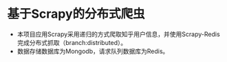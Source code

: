 # 基于Scrapy的分布式爬虫
* 本项目应用Scrapy采用递归的方式爬取知乎用户信息，并使用Scrapy-Redis完成分布式抓取（branch:distributed）。  
* 数据存储数据库为Mongodb，请求队列数据库为Redis。  
